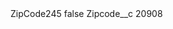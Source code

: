 <?xml version="1.0" encoding="UTF-8"?>
<CustomMetadata xmlns="http://soap.sforce.com/2006/04/metadata" xmlns:xsi="http://www.w3.org/2001/XMLSchema-instance" xmlns:xsd="http://www.w3.org/2001/XMLSchema">
    <label>ZipCode245</label>
    <protected>false</protected>
    <values>
        <field>Zipcode__c</field>
        <value xsi:type="xsd:string">20908</value>
    </values>
</CustomMetadata>
